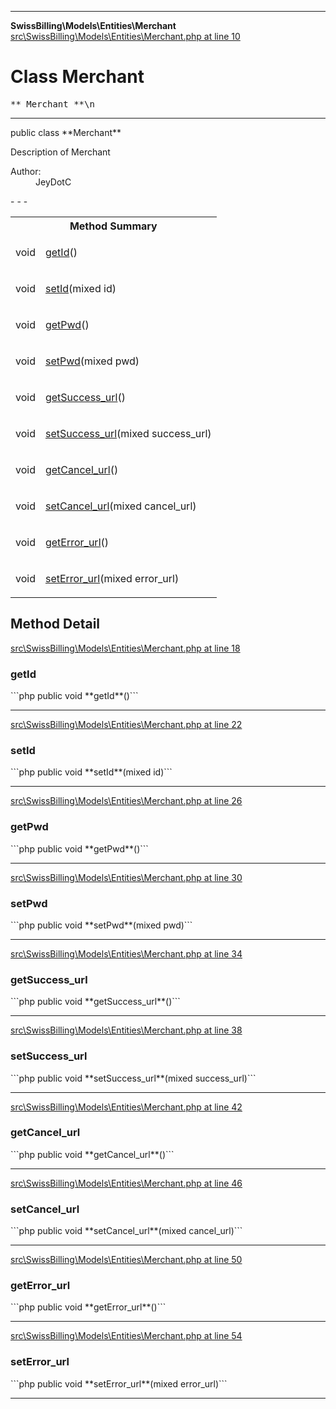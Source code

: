 - - -

**SwissBilling\Models\Entities\Merchant**
<a href="https://github.com/JeyDotC/Hirudo-docs/blob/master/source/src/SwissBilling/Models/Entities/Merchant.php.md#line10" class="location">src\SwissBilling\Models\Entities\Merchant.php at line 10</a>

# Class Merchant #

<pre class="tree">** Merchant **\n</pre>

- - -

<p class="signature">public  class **Merchant**</p>

<div class="comment" id="overview_description"><p>Description of Merchant</p></div>

<dl>
<dt>Author:</dt>
<dd>JeyDotC</dd>
</dl>
- - -

<table id="summary_method">
<tr><th colspan="2">Method Summary</th></tr>
<tr>
<td class="type"> void</td>
<td class="description"><p class="name"><a href="#getId()">getId</a>()</p></td>
</tr>
<tr>
<td class="type"> void</td>
<td class="description"><p class="name"><a href="#setId()">setId</a>(mixed id)</p></td>
</tr>
<tr>
<td class="type"> void</td>
<td class="description"><p class="name"><a href="#getPwd()">getPwd</a>()</p></td>
</tr>
<tr>
<td class="type"> void</td>
<td class="description"><p class="name"><a href="#setPwd()">setPwd</a>(mixed pwd)</p></td>
</tr>
<tr>
<td class="type"> void</td>
<td class="description"><p class="name"><a href="#getSuccess_url()">getSuccess_url</a>()</p></td>
</tr>
<tr>
<td class="type"> void</td>
<td class="description"><p class="name"><a href="#setSuccess_url()">setSuccess_url</a>(mixed success_url)</p></td>
</tr>
<tr>
<td class="type"> void</td>
<td class="description"><p class="name"><a href="#getCancel_url()">getCancel_url</a>()</p></td>
</tr>
<tr>
<td class="type"> void</td>
<td class="description"><p class="name"><a href="#setCancel_url()">setCancel_url</a>(mixed cancel_url)</p></td>
</tr>
<tr>
<td class="type"> void</td>
<td class="description"><p class="name"><a href="#getError_url()">getError_url</a>()</p></td>
</tr>
<tr>
<td class="type"> void</td>
<td class="description"><p class="name"><a href="#setError_url()">setError_url</a>(mixed error_url)</p></td>
</tr>
</table>

<h2 id="detail_method">Method Detail</h2>
<a href="https://github.com/JeyDotC/Hirudo-docs/blob/master/source/src/SwissBilling/Models/Entities/Merchant.php.md#line18" class="location">src\SwissBilling\Models\Entities\Merchant.php at line 18</a>

<h3 id="getId()">getId</h3>
```php
public  void **getId**()```
<div class="details">
</div>

- - -

<a href="https://github.com/JeyDotC/Hirudo-docs/blob/master/source/src/SwissBilling/Models/Entities/Merchant.php.md#line22" class="location">src\SwissBilling\Models\Entities\Merchant.php at line 22</a>

<h3 id="setId()">setId</h3>
```php
public  void **setId**(mixed id)```
<div class="details">
</div>

- - -

<a href="https://github.com/JeyDotC/Hirudo-docs/blob/master/source/src/SwissBilling/Models/Entities/Merchant.php.md#line26" class="location">src\SwissBilling\Models\Entities\Merchant.php at line 26</a>

<h3 id="getPwd()">getPwd</h3>
```php
public  void **getPwd**()```
<div class="details">
</div>

- - -

<a href="https://github.com/JeyDotC/Hirudo-docs/blob/master/source/src/SwissBilling/Models/Entities/Merchant.php.md#line30" class="location">src\SwissBilling\Models\Entities\Merchant.php at line 30</a>

<h3 id="setPwd()">setPwd</h3>
```php
public  void **setPwd**(mixed pwd)```
<div class="details">
</div>

- - -

<a href="https://github.com/JeyDotC/Hirudo-docs/blob/master/source/src/SwissBilling/Models/Entities/Merchant.php.md#line34" class="location">src\SwissBilling\Models\Entities\Merchant.php at line 34</a>

<h3 id="getSuccess_url()">getSuccess_url</h3>
```php
public  void **getSuccess_url**()```
<div class="details">
</div>

- - -

<a href="https://github.com/JeyDotC/Hirudo-docs/blob/master/source/src/SwissBilling/Models/Entities/Merchant.php.md#line38" class="location">src\SwissBilling\Models\Entities\Merchant.php at line 38</a>

<h3 id="setSuccess_url()">setSuccess_url</h3>
```php
public  void **setSuccess_url**(mixed success_url)```
<div class="details">
</div>

- - -

<a href="https://github.com/JeyDotC/Hirudo-docs/blob/master/source/src/SwissBilling/Models/Entities/Merchant.php.md#line42" class="location">src\SwissBilling\Models\Entities\Merchant.php at line 42</a>

<h3 id="getCancel_url()">getCancel_url</h3>
```php
public  void **getCancel_url**()```
<div class="details">
</div>

- - -

<a href="https://github.com/JeyDotC/Hirudo-docs/blob/master/source/src/SwissBilling/Models/Entities/Merchant.php.md#line46" class="location">src\SwissBilling\Models\Entities\Merchant.php at line 46</a>

<h3 id="setCancel_url()">setCancel_url</h3>
```php
public  void **setCancel_url**(mixed cancel_url)```
<div class="details">
</div>

- - -

<a href="https://github.com/JeyDotC/Hirudo-docs/blob/master/source/src/SwissBilling/Models/Entities/Merchant.php.md#line50" class="location">src\SwissBilling\Models\Entities\Merchant.php at line 50</a>

<h3 id="getError_url()">getError_url</h3>
```php
public  void **getError_url**()```
<div class="details">
</div>

- - -

<a href="https://github.com/JeyDotC/Hirudo-docs/blob/master/source/src/SwissBilling/Models/Entities/Merchant.php.md#line54" class="location">src\SwissBilling\Models\Entities\Merchant.php at line 54</a>

<h3 id="setError_url()">setError_url</h3>
```php
public  void **setError_url**(mixed error_url)```
<div class="details">
</div>

- - -

